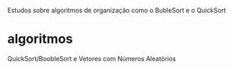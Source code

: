 Estudos sobre algoritmos de organização como o BubleSort e o QuickSort

algoritmos
==========


QuickSort/BoobleSort e Vetores com Números Aleatórios
